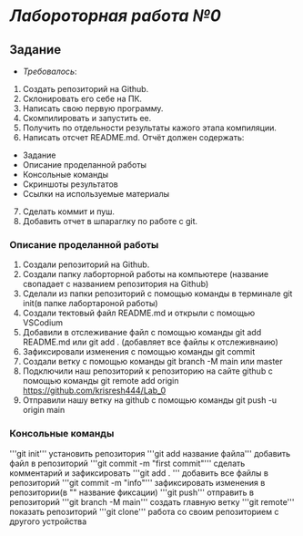 # *Лабороторная работа №0*
## Задание
- *Требовалось*:
1. Создать репозиторий на Github.
2. Склонировать его себе на ПК.
3. Написать свою первую программу.
4. Скомпилировать и запустить ее.
5. Получить по отдельности результаты кажого этапа компиляции.
6. Написать отсчет README.md. Отчёт должен содержать:
+ Задание
+ Описание проделанной работы
+ Консольные команды
+ Скриншоты результатов
+ Ссылки на используемые материалы
7. Сделать коммит и пуш.
8. Добавить отчет в шпараглку по работе с git.
### Описание проделанной работы
1. Cоздали репозиторий на Github.
2. Создали папку лаборторной работы на компьютере (название свопадает с названием репозитория на Github)
3. Сделали из папки репозиторий с помощью команды в терминале git init(в папке лабортароной работы)
4. Создали тектовый файл README.md и открыли с помощью VSCodium
5. Добавили в отслеживание файл с помощью команды git add README.md или git add . (добавляет все файлы к отслеживнаию)
6. Зафиксировали изменения с помощью команды git commit
7. Создали ветку с помощью команды git branch -M main или master
8. Подключили наш репозиторий к репозиторию на сайте github с помощью команды git remote add origin https://github.com/krisresh444/Lab_0
9. Отправили нашу ветку на github с помощью команды git push -u origin main
### Консольные команды
'''git init''' установить репозитория 
'''git add название файла''' добавить файл в репозиторий 
'''git commit -m "first commit"''' сделать комментарий и зафиксировать 
'''git add . ''' добавить все файлы в репозиторий 
'''git commit -m "info"''' зафиксировать изменения в репозитории(в "" название фиксации)
'''git push''' отправить в репозиторий 
'''git branch -M main''' создать главную ветку 
'''git remote''' показать репозиторий
'''git clone''' работа со своим репозиторием с другого устройства
